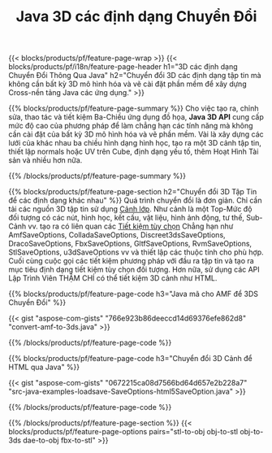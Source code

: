 ﻿---
title: Java 3D các định dạng Chuyển Đổi
url: /vi/java/conversion/
description: Chuyển đổi 3D các định dạng amf 3DS amf ase ATT Dae DRC DXF FBX gltf JT Obj ply RVM STL u3d usdz USD vrml x với vài dòng của Java mã thông qua Java thư viện.
---
{{< blocks/products/pf/feature-page-wrap >}}
{{< blocks/products/pf/i18n/feature-page-header h1="3D các định dạng Chuyển Đổi Thông Qua Java" h2="Chuyển đổi 3D các định dạng tập tin mà không cần bất kỳ 3D mô hình hóa và vẽ cài đặt phần mềm để xây dựng Cross-nền tảng Java các ứng dụng." >}}

{{% blocks/products/pf/feature-page-summary %}}
Cho việc tạo ra, chỉnh sửa, thao tác và tiết kiệm Ba-Chiều ứng dụng đồ họa, **Java 3D API** cung cấp mức độ cao của phương pháp để làm chẳng hạn các tính năng mà không cần cài đặt của bất kỳ 3D mô hình hóa và vẽ phần mềm. Vài là xây dựng các lưới của khác nhau ba chiều hình dạng hình học, tạo ra một 3D cảnh tập tin, thiết lập normals hoặc UV trên Cube, định dạng yếu tố, thêm Hoạt Hình Tài sản và nhiều hơn nữa. 

{{% /blocks/products/pf/feature-page-summary %}}

{{% blocks/products/pf/feature-page-section h2="Chuyển đổi 3D Tập Tin để các định dạng khác nhau" %}}
Quá trình chuyển đổi là đơn giản. Chỉ cần tải các nguồn 3D tập tin sử dụng [Cảnh lớp](https://apireference.aspose.com/3d/java/com.aspose.threed/Scene). Như cảnh là một Top-Mức độ đối tượng có các nút, hình học, kết cấu, vật liệu, hình ảnh động, tư thế, Sub-Cảnh vv. tạo ra có liên quan các [Tiết kiệm tùy chọn](https://apireference.aspose.com/3d/java/com.aspose.threed/SaveOptions) Chẳng hạn như AmfSaveOptions, ColladaSaveOptions, Discreet3dsSaveOptions, DracoSaveOptions, FbxSaveOptions, GltfSaveOptions, RvmSaveOptions, StlSaveOptions, u3dSaveOptions vv và thiết lập các thuộc tính cho phù hợp. Cuối cùng cuộc gọi các tiết kiệm phương pháp với đầu ra tập tin và tạo ra mục tiêu định dạng tiết kiệm tùy chọn đối tượng. Hơn nữa, sử dụng các API Lập Trình Viên THẬM CHÍ có thể tiết kiệm 3D cảnh như HTML.


{{% blocks/products/pf/feature-page-code h3="Java mã cho AMF để 3DS Chuyển Đổi" %}}

{{< gist "aspose-com-gists" "766e923b86deeccd14d69376efe862d8" "convert-amf-to-3ds.java" >}}

{{% /blocks/products/pf/feature-page-code %}}


{{% blocks/products/pf/feature-page-code h3="Chuyển đổi 3D Cảnh để HTML qua Java" %}}

{{< gist "aspose-com-gists" "0672215ca08d7566bd64d657e2b228a7" "src-java-examples-loadsave-SaveOptions-html5SaveOption.java" >}}

{{% /blocks/products/pf/feature-page-code %}}

{{% /blocks/products/pf/feature-page-section %}}
{{< blocks/products/pf/feature-page-options pairs="stl-to-obj obj-to-stl obj-to-3ds dae-to-obj fbx-to-stl" >}}